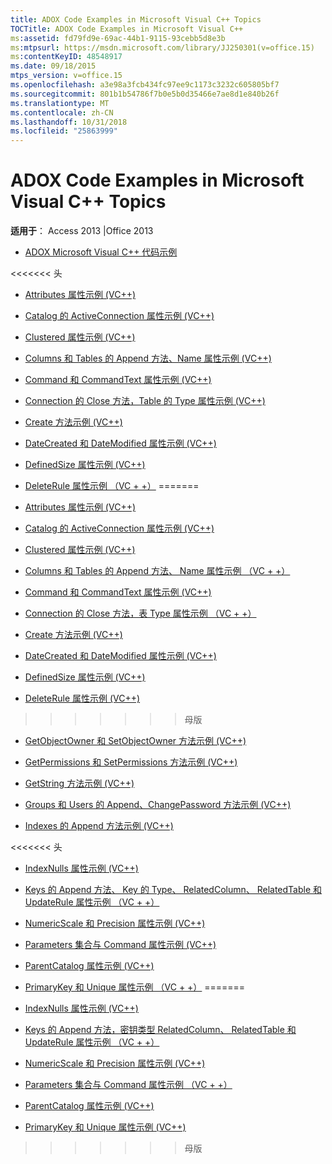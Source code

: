 ```yaml
---
title: ADOX Code Examples in Microsoft Visual C++ Topics
TOCTitle: ADOX Code Examples in Microsoft Visual C++
ms:assetid: fd79fd9e-69ac-44b1-9115-93cebb5d8e3b
ms:mtpsurl: https://msdn.microsoft.com/library/JJ250301(v=office.15)
ms:contentKeyID: 48548917
ms.date: 09/18/2015
mtps_version: v=office.15
ms.openlocfilehash: a3e98a3fcb434fc97ee9c1173c3232c605805bf7
ms.sourcegitcommit: 801b1b54786f7b0e5b0d35466e7ae8d1e840b26f
ms.translationtype: MT
ms.contentlocale: zh-CN
ms.lasthandoff: 10/31/2018
ms.locfileid: "25863999"
---
```

# <a name="adox-code-examples-in-microsoft-visual-c-topics"></a>ADOX Code Examples in Microsoft Visual C++ Topics


**适用于**： Access 2013 |Office 2013


  - [ADOX Microsoft Visual C++ 代码示例](adox-code-examples-in-microsoft-visual-c.md)

<<<<<<< 头
  - [Attributes 属性示例 (VC++)](attributes-property-example-vc.md)

  - [Catalog 的 ActiveConnection 属性示例 (VC++)](catalog-activeconnection-property-example-vc.md)

  - [Clustered 属性示例 (VC++)](clustered-property-example-vc.md)

  - [Columns 和 Tables 的 Append 方法、Name 属性示例 (VC++)](columns-and-tables-append-methods-name-property-example-vc.md)

  - [Command 和 CommandText 属性示例 (VC++)](command-and-commandtext-properties-example-vc.md)

  - [Connection 的 Close 方法，Table 的 Type 属性示例 (VC++)](connection-close-method-table-type-property-example-vc.md)

  - [Create 方法示例 (VC++)](create-method-example-vc.md)

  - [DateCreated 和 DateModified 属性示例 (VC++)](datecreated-and-datemodified-properties-example-vc.md)

  - [DefinedSize 属性示例 (VC++)](definedsize-property-example-vc.md)

  - [DeleteRule 属性示例 （VC + +）](deleterule-property-example-vc.md)
=======
  - [Attributes 属性示例 (VC++)](attributes-property-example-vc.md)

  - [Catalog 的 ActiveConnection 属性示例 (VC++)](catalog-activeconnection-property-example-vc.md)

  - [Clustered 属性示例 (VC++)](clustered-property-example-vc.md)

  - [Columns 和 Tables 的 Append 方法、 Name 属性示例 （VC + +）](columns-and-tables-append-methods-name-property-example-vc.md)

  - [Command 和 CommandText 属性示例 (VC++)](command-and-commandtext-properties-example-vc.md)

  - [Connection 的 Close 方法，表 Type 属性示例 （VC + +）](connection-close-method-table-type-property-example-vc.md)

  - [Create 方法示例 (VC++)](create-method-example-vc.md)

  - [DateCreated 和 DateModified 属性示例 (VC++)](datecreated-and-datemodified-properties-example-vc.md)

  - [DefinedSize 属性示例 (VC++)](definedsize-property-example-vc.md)

  - [DeleteRule 属性示例 (VC++)](deleterule-property-example-vc.md)
>>>>>>> 母版

  - [GetObjectOwner 和 SetObjectOwner 方法示例 (VC++)](getobjectowner-and-setobjectowner-methods-example-vc.md)

  - [GetPermissions 和 SetPermissions 方法示例 (VC++)](getpermissions-and-setpermissions-methods-example-vc.md)

  - [GetString 方法示例 (VC++)](getstring-method-example-vc.md)

  - [Groups 和 Users 的 Append、ChangePassword 方法示例 (VC++)](groups-and-users-append-changepassword-methods-example-vc.md)

  - [Indexes 的 Append 方法示例 (VC++)](indexes-append-method-example-vc.md)

<<<<<<< 头
  - [IndexNulls 属性示例 (VC++)](indexnulls-property-example-vc.md)

  - [Keys 的 Append 方法、 Key 的 Type、 RelatedColumn、 RelatedTable 和 UpdateRule 属性示例 （VC + +）](keys-append-method-key-type-relatedcolumn-relatedtable-and-updaterule-properties-example-vc.md)

  - [NumericScale 和 Precision 属性示例 (VC++)](numericscale-and-precision-properties-example-vc.md)

  - [Parameters 集合与 Command 属性示例 (VC++)](parameters-collection-command-property-example-vc.md)

  - [ParentCatalog 属性示例 (VC++)](parentcatalog-property-example-vc.md)

  - [PrimaryKey 和 Unique 属性示例 （VC + +）](primarykey-and-unique-properties-example-vc.md)
=======
  - [IndexNulls 属性示例 (VC++)](indexnulls-property-example-vc.md)

  - [Keys 的 Append 方法，密钥类型 RelatedColumn、 RelatedTable 和 UpdateRule 属性示例 （VC + +）](keys-append-method-key-type-relatedcolumn-relatedtable-and-updaterule-properties-example-vc.md)

  - [NumericScale 和 Precision 属性示例 (VC++)](numericscale-and-precision-properties-example-vc.md)

  - [Parameters 集合与 Command 属性示例 （VC + +）](parameters-collection-command-property-example-vc.md)

  - [ParentCatalog 属性示例 (VC++)](parentcatalog-property-example-vc.md)

  - [PrimaryKey 和 Unique 属性示例 (VC++)](primarykey-and-unique-properties-example-vc.md)
>>>>>>> 母版

